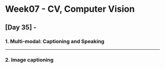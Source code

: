 # Week07 - CV, Computer Vision

## [Day 35] - 

### 1. Multi-modal: Captioning and Speaking

------

### 2. Image captioning
